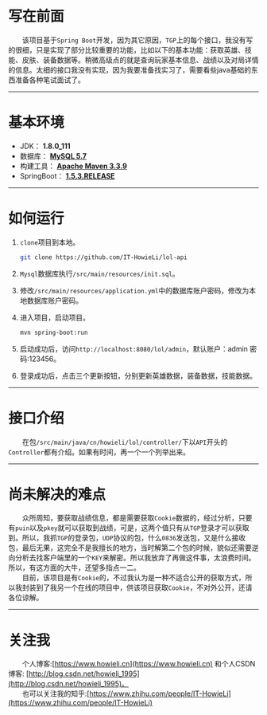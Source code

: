 # 写在前面
　　该项目基于`Spring Boot`开发，因为其它原因，`TGP`上的每个接口，我没有写的很细，只是实现了部分比较重要的功能，比如以下的基本功能：获取英雄、技能、皮肤、装备数据等。稍微高级点的就是查询玩家基本信息、战绩以及对局详情的信息。太细的接口我没有实现，因为我要准备找实习了，需要看些java基础的东西准备各种笔试面试了。
  
---

# 基本环境
- JDK： **1.8.0_111**
- 数据库： **[MySQL 5.7](https://www.mysql.com/)**
- 构建工具： **[Apache Maven 3.3.9](http://maven.apache.org/)**
- SpringBoot： **[1.5.3.RELEASE](http://projects.spring.io/spring-boot/)**

---

# 如何运行
1. `clone`项目到本地。

	``` bash
    git clone https://github.com/IT-HowieLi/lol-api
    ```

2. `Mysql`数据库执行`/src/main/resources/init.sql`。
3. 修改`/src/main/resources/application.yml`中的数据库账户密码，修改为本地数据库账户密码。
4. 进入项目，启动项目。

	``` bash
    mvn spring-boot:run
    ```

5. 启动成功后，访问`http://localhost:8080/lol/admin`，默认账户：admin 密码:123456。
6. 登录成功后，点击三个更新按钮，分别更新英雄数据，装备数据，技能数据。

---

# 接口介绍
　　在包`/src/main/java/cn/howieli/lol/controller/`下以`API`开头的`Controller`都有介绍。如果有时间，再一个一个列举出来。

---

# 尚未解决的难点
　　众所周知，要获取战绩信息，都是需要获取`Cookie`数据的，经过分析，只要有`puin`以及`pkey`就可以获取到战绩，可是，这两个值只有从`TGP`登录才可以获取到。所以，我抓`TGP`的登录包，`UDP`协议的包，什么`0836`发送包，又是什么接收包，最后无果，这完全不是我擅长的地方，当时解第二个包的时候，貌似还需要逆向分析去找客户端里的一个`KEY`来解密。所以我放弃了再做这件事，太浪费时间。所以，有这方面的大牛，还望多指点一二。  
　　目前，该项目是有`Cookie`的，不过我认为是一种不适合公开的获取方式，所以我封装到了我另一个在线的项目中，供该项目获取`Cookie`，不对外公开，还请各位谅解。

---

# 关注我
　　个人博客:[https://www.howieli.cn](https://www.howieli.cn) 和个人CSDN博客: [http://blog.csdn.net/howieli_1995](http://blog.csdn.net/howieli_1995)。  
　　也可以关注我的知乎:[https://www.zhihu.com/people/IT-HowieLi](https://www.zhihu.com/people/IT-HowieLi)